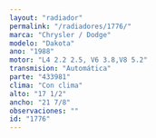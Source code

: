 ```yaml
---
layout: "radiador"
permalink: "/radiadores/1776/"
marca: "Chrysler / Dodge"
modelo: "Dakota"
ano: "1988"
motor: "L4 2.2 2.5, V6 3.8,V8 5.2"
transmision: "Automática"
parte: "433981"
clima: "Con clima"
alto: "17 1/2"
ancho: "21 7/8"
observaciones: ""
id: "1776"
---
```


